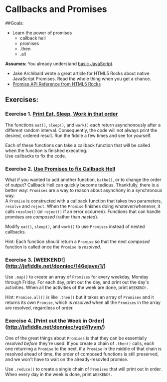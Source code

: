 # Callbacks and Promises

##Goals: 
- Learn the power of promises
	- callback hell
	- promises
	- .then
	- .all

**Assumes:** You already understand [basic JavaScript](new-to-js.md). 

* Jake Archibald wrote a great article for HTML5 Rocks about native JavaScript Promises. Read the whole thing when you get a chance.
* [Promise API Reference from HTML5 Rocks](http://www.html5rocks.com/en/tutorials/es6/promises/#toc-api)

## Exercises:

### Exercise 1. [Print Eat, Sleep, Work in that order](http://jsfiddle.net/donniec/k65ttyvn/)
The functions `eat()`, `sleep()`, and `work()` each return asynchonously after a different random interval. Consequently, the code will not always print the desired, ordered result. Run the fiddle a few times and see for yourself.

Each of these functions can take a callback function that will be called when the function is finished executing.  
Use callbacks to fix the code.

### Exercise 2.  [Use Promises to fix Callback Hell](http://jsfiddle.net/donniec/sfwxzybs/1/)
What if you wanted to add another function, `bathe()`, or to change the order of output? Callback Hell can quickly become tedious. Thankfully, there is a better way: `Promises` are a way to reason about asynchony in a synchronous way.  
A `Promise` is constructed with a callback function that takes two parameters, `resolve` and `reject`. When the `Promise` finishes doing whatever/whenever, it calls `resolve()` (or `reject()` if an error occurred). Functions that can handle promises are _composed_ (rather than _nested_).

Modify `eat()`, `sleep()`, and `work()` to use `Promises` instead of nested callbacks.

Hint: Each function should return a `Promise` so that the next _composed_ function is called once the `Promise` is _resolved_.

### Exercise 3. [WEEKEND!] (http://jsfiddle.net/donniec/146ejave/1/)
Use `.map()` to create an array of `Promises` for every weekday, Monday through Friday. For each day, print out the day, and print out the day's activities. When all the activities of the week are done, print `WEEKEND!`. 

Hint: `Promise.all()` is like `.then()` but it takes an array of `Promises` and it returns its own `Promise`, which is _resolved_ when all the `Promises` in the array are resolved, regardless of order.

### Exercise 4. [Print out the Week in Order] (http://jsfiddle.net/donniec/vgd41yvm/)
One of the great things about `Promises` is that they can be essentially _resolved before_ they're used. If you create a chain of `.then()` calls, each one returning a `Promise` to the next, if a `Promise` in the middle of that chain is resolved ahead of time, the order of composed functions is still preserved, and we won't have to wait on the already-resovled promise.

Use `.reduce()` to create a single chain of `Promises` that will print out in order. When every day in the week is done, print `WEEKEND!`.
